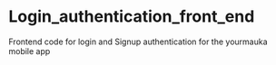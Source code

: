 # Login_authentication_front_end
 Frontend code for login and Signup authentication for the yourmauka mobile app
